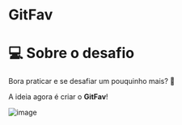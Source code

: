 # GitFav

# 💻 Sobre o desafio

Bora praticar e se desafiar um pouquinho mais? **💜**

A ideia agora é criar o **GitFav**!

![image](https://github.com/user-attachments/assets/315bdc8d-fa70-4131-8cee-d5c268fc00c4)
